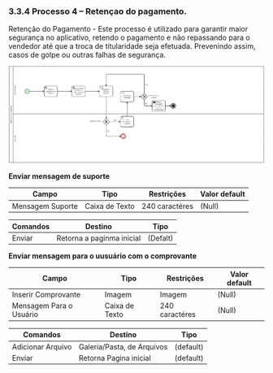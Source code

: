 ### 3.3.4 Processo 4 – Retençao do pagamento.

Retenção do Pagamento - Este processo é utilizado para garantir maior segurança no aplicativo, retendo o pagamento e não repassando para o vendedor até que a troca de titularidade seja efetuada.  Prevenindo assim, casos de golpe ou outras falhas de segurança.

![Exemplo de um Modelo BPMN do PROCESSO 4](images/processo4.png "Modelo BPMN do Processo 4.")


**Enviar mensagem de suporte**

| **Campo**       | **Tipo**         | **Restrições** | **Valor default** |
| ---             | ---              | ---            | ---               |
| Mensagem Suporte| Caixa de Texto   | 240 caractéres |(Null)             |

| **Comandos**         |  **Destino**                   | **Tipo**        |
| ---                  | ---                            | ---             |
| Enviar               |Retorna a paginma inicial       | (Defalt)        |

**Enviar mensagem para o uusuário com o comprovante**

| **Campo**       | **Tipo**         | **Restrições** | **Valor default** |
| ---             | ---              | ---            | ---               |
| Inserir Comprovante | Imagem       | Imagem         | (Null)            |
| Mensagem Para o Usuário| Caixa de Texto |  240 caractéres| (Null)       |


| **Comandos**         |  **Destino**                   | **Tipo**   |
| ---                  | ---                            | ---        |
| Adicionar Arquivo    | Galeria/Pasta, de Arquivos     | (default)  | 
| Enviar               | Retorna Pagina inicial         | (default)  |





